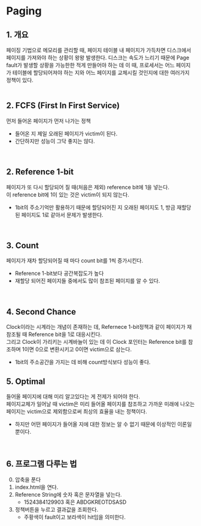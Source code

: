 # Paging

## 1. 개요

페이징 기법으로 메모리를 관리할 때, 페이지 테이블 내 페이지가 가득차면 디스크에서 페이지를 가져와야 하는 상황이 왕왕 발생한다. 디스크는 속도가 느리기 때문에 Page fault가 발생할 상황을 가능한한 적게 만들어야 하는 데 이 때, 프로세서는 어느 페이지가 테이블에 할당되어져야 하는 지와 어느 페이지를 교체시킬 것인지에 대한 여러가지 정책이 있다.
<br><br>

## 2. FCFS (First In First Service)

먼저 들어온 페이지가 먼저 나가는 정책</br>

- 들어온 지 제일 오래된 페이지가 victim이 된다.
- 간단하지만 성능이 그닥 좋지는 않다.

<br>

## 2. Reference 1-bit

페이지가 또 다시 할당되어 질 때(처음은 제외) reference bit에 1을 넣는다. <br>
이 reference bit에 1이 있는 것은 victim이 되지 않는다.

- 1bit의 주소기억만 활용하기 때문에 할당되어진 지 오래된 페이지도 1, 방금 재할당된 페이지도 1로 같아서 문제가 발생한다.

<br>

## 3. Count

페이지가 재차 할당되어질 때 마다 count bit를 1씩 증가시킨다.<br>

- Reference 1-bit보다 공간복잡도가 높다
- 재할당 되어진 페이지들 중에서도 많이 참조된 페이지를 알 수 있다.

<br>

## 4. Second Chance

Clock이라는 시계라는 개념이 존재하는 데, Refernece 1-bit정책과 같이 페이지가 재참조될 때 Reference bit을 1로
대응시킨다.<br>
그리고 Clock이 가리키는 시계바늘이 있는 데 이 Clock 포인터는 Reference bit를 참조하며 1이면 0으로 변환시키고 0이면 victim으로 삼는다.<br>

- 1bit의 주소공간을 가지는 데 비해 count방식보다 성능이 좋다.

## 5. Optimal

들어올 페이지에 대해 미리 알고있다는 게 전제가 되어야 한다.<br>
페이지교체가 일어날 때 victim은 미리 들어올 페이지를 참조하고 가까운 미래에 나오는 페이지는 victim으로 제외함으로써 최상의 효율을 내는 정책이다.

- 하지만 어떤 페이지가 들어올 지에 대한 정보는 알 수 없기 때문에 이상적인 이론일 뿐이다.

<br>

## 6. 프로그램 다루는 법

0. 압축을 푼다
1. index.html을 연다.
2. Reference String에 숫자 혹은 문자열을 넣는다.
   - 1524384129903 혹은 ABDGKREOTDSASD
3. 정책버튼을 누르고 결과값을 조회한다.
   - 주황색이 fault이고 보라색이 hit임을 의미한다.
